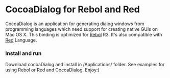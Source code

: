 # CocoaDialog for Rebol and Red


CocoaDialog is an application for generating dialog windows from programming languages which need support for creating native GUIs on Mac OS X. This binding is optimized for [Rebol](http://www.rebol.com) R3. It's also compatible with [Red](https://www.red-lang.org) Language.

### Install and run
Download cocoaDialog and install in /Applications/ folder. See examples for using Rebol or Red and CocoaDialog. Enjoy:)

